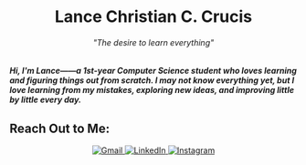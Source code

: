 <h1 align="center">Lance Christian C. Crucis</h1>

<h6 align="center">"The desire to learn everything"</h6>
<h5> Hi, I'm Lance——a 1st-year Computer Science student who loves learning and figuring things out from scratch. I may not know everything yet, but I love learning from my mistakes, exploring new ideas, and improving little by little every day.</h5>


<h2>Reach Out to Me:</h2>

<p align="center">
  <a href="mailto:your-email@gmail.com">
    <img src="https://img.shields.io/badge/Gmail-EA4335?style=flat-square&logo=gmail&logoColor=white&size=250" alt="Gmail">
  </a>
   <a href="https://www.linkedin.com/in/your-linkedin">
    <img src="https://img.shields.io/badge/LinkedIn-0077B5?style=for-the-badge&logo=linkedin&logoColor=white" alt="LinkedIn">
  </a>
  <a href="https://www.instagram.com/your-instagram">
    <img src="https://img.shields.io/badge/Instagram-E4405F?style=for-the-badge&logo=instagram&logoColor=white" alt="Instagram">
  </a>
</p>

